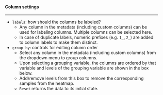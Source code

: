 #### Column settings
--------------------


- `labels`: how should the columns be labeled?
  - Any column in the metadata (including custom columns) can be
    used for labeling columns. Multiple columns can be selected here.
  - In case of duplicate labels, numeric prefixes (e.g. `1_`, `2_`)
    are added to column labels to make them distinct.
- `group by`: controls for editing column order
  - Select any column in the metadata (including custom columns)
    from the dropdown menu to group columns.
  - Upon selecting a grouping variable, the columns are ordered
    by that variable and levels of the grouping variable are shown
    in the box below.
  - Add/remove levels from this box to remove the corresponding
    samples from the heatmap.
  - `Reset` returns the data to its initial state.
